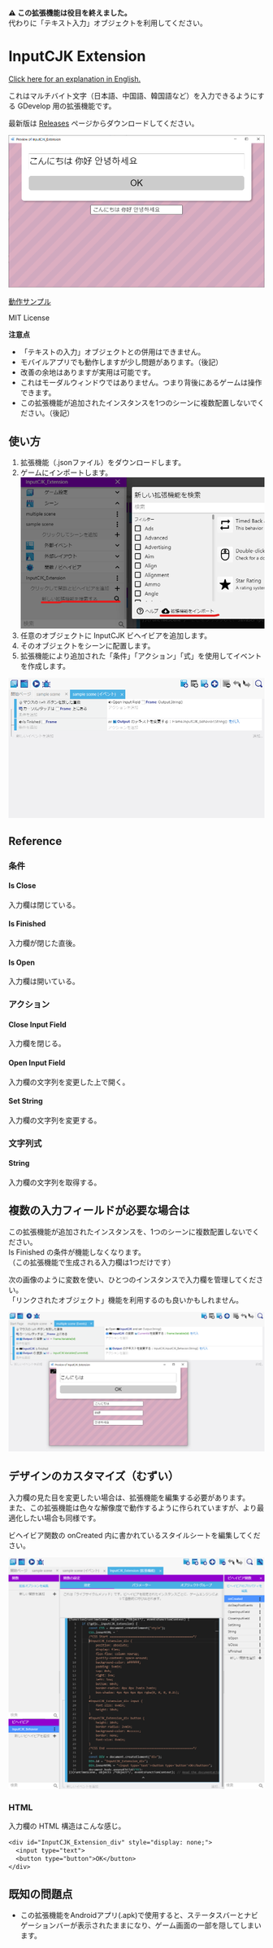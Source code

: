 **⚠️ この拡張機能は役目を終えました。**  
代わりに「テキスト入力」オブジェクトを利用してください。

# InputCJK Extension
[Click here for an explanation in English.](https://github.com/PANDAKO-GitHub/InputCJK_Extension/)

これはマルチバイト文字（日本語、中国語、韓国語など）を入力できるようにする GDevelop 用の拡張機能です。

最新版は [Releases](https://github.com/PANDAKO-GitHub/InputCJK_Extension/releases) ページからダウンロードしてください。

![](https://github.com/PANDAKO-GitHub/InputCJK_Extension/blob/main/images/img01.png)

[動作サンプル](https://pandako-github.github.io/InputCJK_Extension/)

MIT License

**注意点**
- 「テキストの入力」オブジェクトとの併用はできません。
- モバイルアプリでも動作しますが少し問題があります。（後記）
- 改善の余地はありますが実用は可能です。
- これはモーダルウィンドウではありません。つまり背後にあるゲームは操作できます。
- この拡張機能が追加されたインスタンスを1つのシーンに複数配置しないでください。（後記）

## 使い方
1. 拡張機能（.jsonファイル）をダウンロードします。
2. ゲームにインポートします。  
![](https://github.com/PANDAKO-GitHub/InputCJK_Extension/blob/main/images/img09.png)
3. 任意のオブジェクトに InputCJK ビヘイビアを追加します。
4. そのオブジェクトをシーンに配置します。
5. 拡張機能により追加された「条件」「アクション」「式」を使用してイベントを作成します。

![](https://github.com/PANDAKO-GitHub/InputCJK_Extension/blob/main/images/img04.png)

## Reference

### 条件

#### Is Close
入力欄は閉じている。

#### Is Finished
入力欄が閉じた直後。

#### Is Open
入力欄は開いている。

### アクション

#### Close Input Field
入力欄を閉じる。

#### Open Input Field
入力欄の文字列を変更した上で開く。

#### Set String
入力欄の文字列を変更する。

### 文字列式

#### String
入力欄の文字列を取得する。

## 複数の入力フィールドが必要な場合は
この拡張機能が追加されたインスタンスを、1つのシーンに複数配置しないでください。  
Is Finished の条件が機能しなくなります。  
（この拡張機能で生成される入力欄は1つだけです）

次の画像のように変数を使い、ひとつのインスタンスで入力欄を管理してください。  
「リンクされたオブジェクト」機能を利用するのも良いかもしれません。

![](https://github.com/PANDAKO-GitHub/InputCJK_Extension/blob/main/images/img07.png)

## デザインのカスタマイズ（むずい）
入力欄の見た目を変更したい場合は、拡張機能を編集する必要があります。  
また、この拡張機能は色々な解像度で動作するように作られていますが、より最適化したい場合も同様です。

ビヘイビア関数の onCreated 内に書かれているスタイルシートを編集してください。

![](https://github.com/PANDAKO-GitHub/InputCJK_Extension/blob/main/images/img05.png)

### HTML
入力欄の HTML 構造はこんな感じ。
```
<div id="InputCJK_Extension_div" style="display: none;">
  <input type="text">
  <button type="button">OK</button>
</div>
```

## 既知の問題点
- この拡張機能をAndroidアプリ(.apk)で使用すると、ステータスバーとナビゲーションバーが表示されたままになり、ゲーム画面の一部を隠してしまいます。
